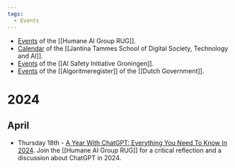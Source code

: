```yaml
---
tags:
  - Events
---
```


- [Events](https://www.rug.nl/research/research-let/sectorplan-website/humaneai/events) of the [[Humane AI Group RUG]].
- [Calendar](https://www.rug.nl/jantina-tammes-school/calendar/) of the [[Jantina Tammes School of Digital Society, Technology and AI]].
- [Events](https://www.aisig.org/get-involved) of the [[AI Safety Initiative Groningen]].
- [Events](https://algoritmes.pleio.nl/events) of the [[Algoritmeregister]] of the [[Dutch Government]].

# 2024

## April

- Thursday 18th - [A Year With ChatGPT: Everything You Need To Know In 2024](https://www.rug.nl/research/clcg/research/cl/research/a-year-with-chatgpt). Join the [[Humane AI Group RUG]] for a critical reflection and a discussion about ChatGPT in 2024.
